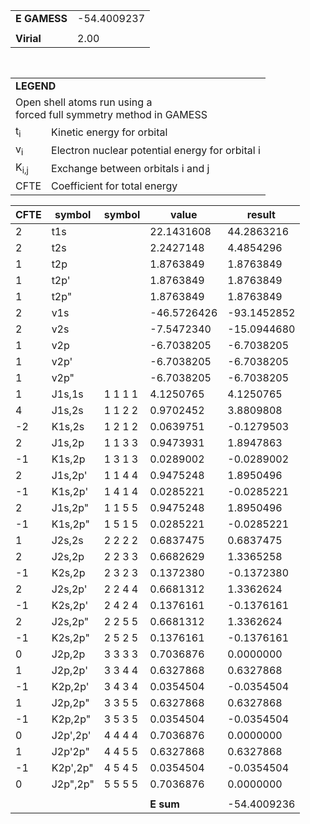 <div class="grid-wrapper" id="integrals-table-7">

<div id="table1">

|              |             |
| ------------ | ----------- |
| **E GAMESS** | -54.4009237 |
|              |             |
| **Virial**   | 2.00        |

<table style="margin-top: 3rem">
<tr>
  <td colspan="2">
    <b>LEGEND</b>
  </td>
</tr>
<tr>
  <td colspan="2">
    Open shell atoms run using a <br>forced full symmetry method in GAMESS
  </td>
</tr>
<tr>
  <td>t<sub>i</sub></td> <td> Kinetic energy for orbital</td>
</tr>
<tr>
  <td>v<sub>i</sub></td> <td>Electron nuclear potential energy for orbital i</td>
</tr>
<tr>
  <td>K<sub>i,j</sub></td>  <td>Exchange between orbitals i and j</td>
</tr>
<tr>
  <td>CFTE</td> <td>Coefficient for total energy</td>
</tr>
</table>

</div>

<div id="table2">

| CFTE | symbol   | symbol  | value       | result      |
| ---- | -------- | ------- | ----------- | ----------- |
| 2    | t1s      |         | 22.1431608  | 44.2863216  |
| 2    | t2s      |         | 2.2427148   | 4.4854296   |
| 1    | t2p      |         | 1.8763849   | 1.8763849   |
| 1    | t2p'     |         | 1.8763849   | 1.8763849   |
| 1    | t2p"     |         | 1.8763849   | 1.8763849   |
| 2    | v1s      |         | -46.5726426 | -93.1452852 |
| 2    | v2s      |         | -7.5472340  | -15.0944680 |
| 1    | v2p      |         | -6.7038205  | -6.7038205  |
| 1    | v2p'     |         | -6.7038205  | -6.7038205  |
| 1    | v2p"     |         | -6.7038205  | -6.7038205  |
| 1    | J1s,1s   | 1 1 1 1 | 4.1250765   | 4.1250765   |
| 4    | J1s,2s   | 1 1 2 2 | 0.9702452   | 3.8809808   |
| -2   | K1s,2s   | 1 2 1 2 | 0.0639751   | -0.1279503  |
| 2    | J1s,2p   | 1 1 3 3 | 0.9473931   | 1.8947863   |
| -1   | K1s,2p   | 1 3 1 3 | 0.0289002   | -0.0289002  |
| 2    | J1s,2p'  | 1 1 4 4 | 0.9475248   | 1.8950496   |
| -1   | K1s,2p'  | 1 4 1 4 | 0.0285221   | -0.0285221  |
| 2    | J1s,2p"  | 1 1 5 5 | 0.9475248   | 1.8950496   |
| -1   | K1s,2p"  | 1 5 1 5 | 0.0285221   | -0.0285221  |
| 1    | J2s,2s   | 2 2 2 2 | 0.6837475   | 0.6837475   |
| 2    | J2s,2p   | 2 2 3 3 | 0.6682629   | 1.3365258   |
| -1   | K2s,2p   | 2 3 2 3 | 0.1372380   | -0.1372380  |
| 2    | J2s,2p'  | 2 2 4 4 | 0.6681312   | 1.3362624   |
| -1   | K2s,2p'  | 2 4 2 4 | 0.1376161   | -0.1376161  |
| 2    | J2s,2p"  | 2 2 5 5 | 0.6681312   | 1.3362624   |
| -1   | K2s,2p"  | 2 5 2 5 | 0.1376161   | -0.1376161  |
| 0    | J2p,2p   | 3 3 3 3 | 0.7036876   | 0.0000000   |
| 1    | J2p,2p'  | 3 3 4 4 | 0.6327868   | 0.6327868   |
| -1   | K2p,2p'  | 3 4 3 4 | 0.0354504   | -0.0354504  |
| 1    | J2p,2p"  | 3 3 5 5 | 0.6327868   | 0.6327868   |
| -1   | K2p,2p"  | 3 5 3 5 | 0.0354504   | -0.0354504  |
| 0    | J2p',2p' | 4 4 4 4 | 0.7036876   | 0.0000000   |
| 1    | J2p'2p"  | 4 4 5 5 | 0.6327868   | 0.6327868   |
| -1   | K2p',2p" | 4 5 4 5 | 0.0354504   | -0.0354504  |
| 0    | J2p",2p" | 5 5 5 5 | 0.7036876   | 0.0000000   |
|      |          |         |             |             |
|      |          |         | **E sum**   | -54.4009236 |

</div>

</div>
